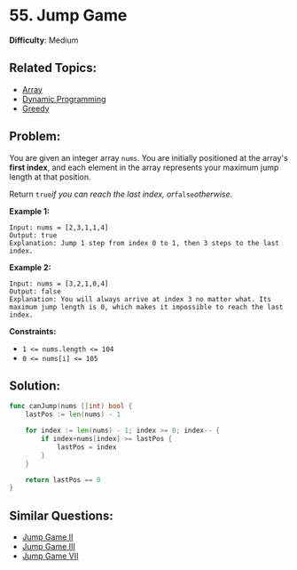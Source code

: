 # 55. Jump Game

**Difficulty**: Medium

## Related Topics:

- [Array](https://leetcode.com/tag/array/)
- [Dynamic Programming](https://leetcode.com/tag/dynamic-programming/)
- [Greedy](https://leetcode.com/tag/greedy/)

## Problem:

You are given an integer array `nums`. You are initially positioned at the array's **first index**, and each element in the array represents your maximum jump length at that position.

Return `true`*if you can reach the last index, or*`false`*otherwise*.

**Example 1:**

```
Input: nums = [2,3,1,1,4]
Output: true
Explanation: Jump 1 step from index 0 to 1, then 3 steps to the last index.
```

**Example 2:**

```
Input: nums = [3,2,1,0,4]
Output: false
Explanation: You will always arrive at index 3 no matter what. Its maximum jump length is 0, which makes it impossible to reach the last index.
```

**Constraints:**

- `1 <= nums.length <= 104`
- `0 <= nums[i] <= 105`

## Solution:

```go
func canJump(nums []int) bool {
	lastPos := len(nums) - 1

	for index := len(nums) - 1; index >= 0; index-- {
		if index+nums[index] >= lastPos {
			lastPos = index
		}
	}

	return lastPos == 0
}
```

## Similar Questions:

- [Jump Game II](https://leetcode.com/problems/jump-game-ii/)
- [Jump Game III](https://leetcode.com/problems/jump-game-iii/)
- [Jump Game VII](https://leetcode.com/problems/jump-game-vii/)
